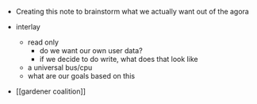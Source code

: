 - Creating this note to brainstorm what we actually want out of the agora
- interlay
	- read only
		- do we want our own user data?
		- if we decide to do write, what does that look like
	- a universal bus/cpu
	- what are our goals based on this




- [[gardener coalition]]
